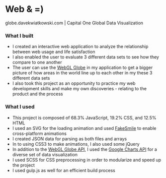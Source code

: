 # Web & =) 
globe.davekwiatkowski.com | Capital One Global Data Visualization 
### What I built
* I created an interactive web application to analyze the relationship between web usage and life satisfaction
* I also enabled the user to evaluate 3 different data sets to see how they compare to one another
* The user can use the [WebGL Globe](https://www.chromeexperiments.com/globe) in my application to get a bigger picture of how areas in the world line up to each other in my these 3 different data sets
* I also took this project as an opportunity to practice my web development skills and make my own discoveries - relating to the product and the process

### What I used
* This project is composed of 68.3% JavaScript, 19.2% CSS, and 12.5% HTML
* I used an SVG for the loading animation and used [FakeSmile](https://leunen.me/fakesmile/) to enable cross-platform animations
* I created JSON data for parsing as both files and arrays
* In to using CSS3 to make animations, I also used some jQuery
* In addition to the [WebGL Globe API](https://www.chromeexperiments.com/globe), I used the [Google Charts API](https://developers.google.com/chart/) for a diverse set of data visualization
* I used SCSS for CSS preprocessing in order to modularize and speed up the project
* I used gulp.js as well for an efficient build process